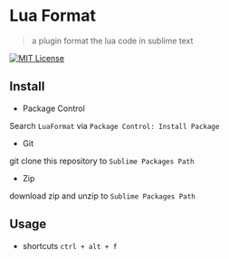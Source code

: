 # Lua Format
> a plugin format the lua code in sublime text

[![MIT License](http://img.shields.io/badge/license-MIT-blue.svg?style=flat)](LICENCE)

## Install

- Package Control

Search `LuaFormat` via `Package Control: Install Package`

- Git

git clone this repository to `Sublime Packages Path`

- Zip

download zip and unzip to `Sublime Packages Path`


## Usage

- shortcuts
`ctrl + alt + f`